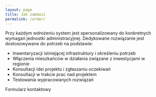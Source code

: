 ```yaml
---
layout: page
title: Jak zamówić
permalink: /order/
---
```


Przy każdym wdrożeniu system jest spersonalizowany do konkretnych wymagań jednostki administracyjnej. Dedykowane rozwiązanie jest dostosowywane do potrzeb na podstawie:

-	Inwentaryzacji istniejącej infrastruktury i określeniu potrzeb
-	Włączenia mieszkańców w działania związane z inwestycjami w regionie
-	Konsultacji idei projektu i zgłaszaniu oczekiwań
-	Konsultacji w trakcie prac nad projektem
-	Testowania wypracowanych rozwiązań

Formularz kontaktowy
